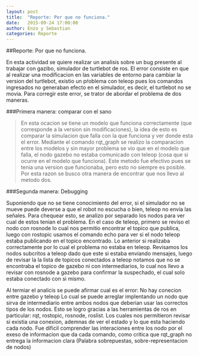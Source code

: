 ```yaml
---
layout: post
title:  "Reporte: Por que no funciona."
date:   2015-09-24 17:00:00
author: Enzo y Sebastian
categories: Reporte
---
```

##Reporte: Por que no funciona.

En esta actividad se quiere realizar un analisis sobre un bug presente al trabajar con gazibo, simulador de turtlebot de ros.
El error consiste en que al realizar una modificacion en las variables de entorno para cambiar la version del turtlebot, existio un pŕoblema con teleop pues los comandos ingresados no generaban efecto en el simulador, es decir, el turtlebot no se movia.
Para corregir este error, se trator de abordar el problema de dos maneras.

###Primera manera: comparar con el sano

>En esta ocacion se tiene un modelo que funciona correctamente (que corresponde a la version sin modificaciones), la idea de esto es comparar la simulacion que falla con la que funciona y ver donde esta el error.
>Mediante el comando rqt_graph se realizo la comparacion entre los modelos y sin mayor problema se vio que en el modelo que falla, el nodo gazebo no estaba comunicado con teleop (cosa que si ocurre en el modelo que funciona).
>Este metodo fue efectivo pues se tenia una version que funcionaba, pero esto no siempre es posible. Por esta razon se busco otra manera de encontrar que nos llevo al metodo dos.

###Segunda manera: Debugging

Suponiendo que no se tiene conocimiento del error, si el simulador no se mueve puede deverse a que el robot no escucha o bien, teleop no envia las señales.
Para chequear esto, se analizo por separado los nodos para  ver cual de estos tenian el problema.
En el caso de teleop, primero se reviso el nodo con rosnode lo cual nos permitio encontrar el topico que publica, luego con rostopic usamos el comando echo para ver si el nodo teleop estaba publicando en el topico encontrado. Lo anterior si realizaba correctamente por lo cual el problema no estaba en teleop.
Revisamos los nodos subcritos a teleop dado que este si estaba enviando mensajes, luego de revisar la la lista de topicos conectados a teleop notamos que no se encontraba el topico de gazebo ni con intermediarios, lo cual nos llevo a revisar con rosnode a gazebo para confirmar la suspechado, el cual solo estaba conectado con si mismo.

Al termiar el analicis se puede afirmar cual es el error:
No hay conecion entre gazebo y teleop
Lo cual se puede arreglar implentando un nodo que sirva de intermediario entre ambos nodos que deberian usar las correctos tipos de los nodos.
Esto se logro gracias a las herramientas de ros en particular: rqt, rostopic, rosnode, roslist. Los cuales nos permitieron revisar si existia una conexion, ademnas de  ver el estado y lo que esta haciendo cada nodo.
Fue dificil comprender las interaciones entre los nodo por el exeso de informacion que da cada comando, como critica que rqt_graph no entrega la informacion clara (Palabra sobrepuestas, sobre-representacion de nodos)
